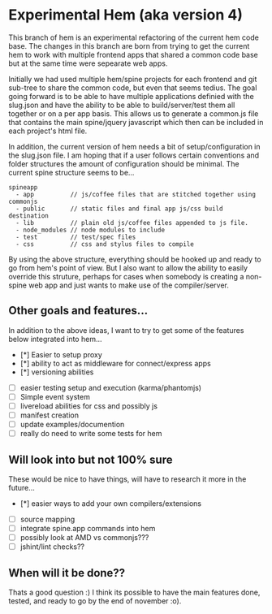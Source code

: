 Experimental Hem (aka version 4)
================

This branch of hem is an experimental refactoring of the current hem code base. The changes in this branch are born from trying to get the current hem
to work with multiple frontend apps that shared a common code base but at the same time were sepearate web apps. 

Initially we had used multiple
hem/spine projects for each frontend and git sub-tree to share the common code, but even that seems tedius. The goal going forward is to be able to
have multiple applications definied with the slug.json and have the ability to be able to build/server/test them all together or on a per app basis. 
This allows us to generate a common.js file that contains the main spine/jquery javascript which then can be included in each project's html file.

In addition, the current version of hem needs a bit of setup/configuration in the slug.json file. I am hoping that if a user follows certain 
conventions and folder structures the amount of configuration should be minimal. The current spine structure seems to be...

```
spineapp
  - app          // js/coffee files that are stitched together using commonjs
  - public       // static files and final app js/css build destination
  - lib          // plain old js/coffee files appended to js file.
  - node_modules // node modules to include
  - test         // test/spec files 
  - css          // css and stylus files to compile
```

By using the above structure, everything should be hooked up and ready to go from hem's point of view. But I also want to allow the ability to 
easily override this struture, perhaps for cases when somebody is creating a non-spine web app and just wants to make use of the compiler/server.

Other goals and features...
----

In addition to the above ideas, I want to try to get some of the features below integrated into hem...

- [*] Easier to setup proxy
- [*] ability to act as middleware for connect/express apps
- [*] versioning abilities
- [ ] easier testing setup and execution (karma/phantomjs)
- [ ] Simple event system
- [ ] livereload abilities for css and possibly js
- [ ] manifest creation
- [ ] update examples/documention
- [ ] really do need to write some tests for hem

Will look into but not 100% sure
---

These would be nice to have things, will have to research it more in the future...

- [*] easier ways to add your own compilers/extensions
- [ ] source mapping
- [ ] integrate spine.app commands into hem
- [ ] possibly look at AMD vs commonjs???
- [ ] jshint/lint checks??

When will it be done??
---

Thats a good question :) I think its possible to have the main features done, tested, and ready to go by the end of november :o).

